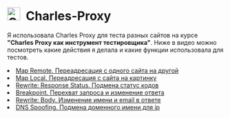 <h1>
<img src="https://camo.githubusercontent.com/51853941260ae860198fc42caf94c597eba7dc12e6f8d3caf65df49c1b6e82b6/68747470733a2f2f63646e2e69636f6e2d69636f6e732e636f6d2f69636f6e73322f333035332f504e472f3531322f636861726c65735f70726f78795f6d61636f735f6269677375725f69636f6e5f3139303330322e706e67" title="Charles Proxy" **alt="Charles Proxy" width="30" height="30"/>&nbsp; Charles-Proxy
</h1>
<p>
Я использовала Charles Proxy для теста разных сайтов на курсе <b>"Charles Proxy как инструмент тестировщика"</b>. Ниже в видео можно посмотреть какие действия я делала и какие функции использовала для тестов.
<li>
 <a href="https://drive.google.com/file/d/1iGpq1ZXpvhVIrRTGcX6pSzQXuBqh3nbO/view?usp=drive_link" rel="noflow">Map Remote. Переадресация с одного сайта на другой</a> 
</li>
<li>
 <a href="https://drive.google.com/file/d/1A0AyRBYQosa-U9HYZQeImeYsMXTKpFdl/view?usp=drive_link" rel="noflow">Map Local. Переадресация c сайта на картинку</a> 
</li>
<li>
 <a href="https://drive.google.com/file/d/1on4qmgS6s1UMBnztAgsh3dipaOQ8wvqY/view?usp=drive_link" rel="noflow">Rewrite: Response Status. Подмена статус кодов</a> 
</li>
<li>
 <a href="https://drive.google.com/file/d/1stLxmotFEHwazZeIrSnsFUCzxvZUDnMP/view?usp=drive_link" rel="noflow">Breakpoint. Перехват запроса и изменение ответа</a> 
</li>
<li>
 <a href="https://drive.google.com/file/d/1GoXR0FNWYg6Gg91DBRwoI1CuVnmbMrbl/view?usp=drive_link" rel="noflow">Rewrite: Body. Изменение имени и email в ответе</a> 
</li>
<li>
 <a href="https://drive.google.com/file/d/1juvPnhTefKwplJ9km7ngzFyLdWhAlDMK/view?usp=drive_link" rel="noflow">DNS Spoofing. Подмена доменного имени для ip</a> 
</li>
</p>